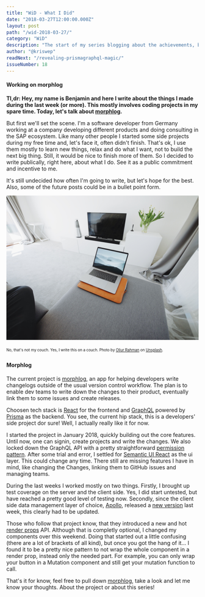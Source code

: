 ```yaml
---
title: "WiD - What I Did"
date: "2018-03-27T12:00:00.000Z"
layout: post
path: "/wid-2018-03-27/"
category: "WiD"
description: "The start of my series blogging about the achievements, big and small, I made on my free time projects."
author: "@kriswep"
readNext: "/revealing-prismagraphql-magic/"
issueNumber: 18
---
```


#### Working on morphlog

**Tl,dr: Hey, my name is Benjamin and here I write about the things I made during the last week (or more). This mostly involves coding projects in my spare time. Today, let's talk about [morphlog](https://github.com/kriswep/morphlog).**

But first we'll set the scene. I'm a software developer from Germany working at a company developing different products and doing consulting in the SAP ecosystem. Like many other people I started some side projects during my free time and, let's face it, often didn't finish. That's ok, I use them mostly to learn new things, relax and do what I want, not to build the next big thing. Still, it would be nice to finish more of them. So I decided to write publically, right here, about what I do. See it as a public commitment and incentive to me.

It's still undecided how often I'm going to write, but let's hope for the best. Also, some of the future posts could be in a bullet point form.

![A couch with an opened laptop near the edge. The background shows a tv on a white desk.](couch-laptop.jpg)

<p><sub><sup>No, that's not my couch. Yes, I write this on a couch. Photo by <a href="https://unsplash.com/@ultralinx">Oliur Rahman</a> on <a href="https://unsplash.com/photos/U6s5gwdkQBk">Unsplash</a>.</sup></sub></p>

#### Morphlog

The current project is [morphlog](https://github.com/kriswep/morphlog), an app for helping developers write changelogs outside of the usual version control workflow. The plan is to enable dev teams to write down the changes to their product, eventually link them to some issues and create releases.

Choosen tech stack is [React](https://reactjs.org/) for the frontend and [GraphQL](https://graphql.org/) powered by [Prisma](https://www.prisma.io/) as the backend. You see, the current hip stack, this is a developers' side project dor sure! Well, I actually really like it for now.

I started the project in January 2018, quickly building out the core features. Until now, one can signin, create projects and write the changes. We also locked down the GraphQL API with a pretty straightforward [permission pattern](https://github.com/kriswep/morphlog/blob/6141bb0df031bdc2d6b14133c9b353ecd597d9f4/src/utils/permissions.ts). After some trial and error, I settled for [Semantic UI React](https://react.semantic-ui.com/) as the ui layer. This could change any time. There still are missing features I have in mind, like changing the Changes, linking them to GitHub issues and managing teams.

During the last weeks I worked mostly on two things. Firstly, I brought up test coverage on the server and the client side. Yes, I did start untested, but have reached a pretty good level of testing now. Secondly, since the client side data management layer of choice, [Apollo](https://www.apollographql.com/), released a [new version](https://dev-blog.apollodata.com/introducing-react-apollo-2-1-c837cc23d926) last week, this clearly had to be updated.

Those who follow that project know, that they introduced a new and hot [render props](https://reactjs.org/docs/render-props.html) API. Although that is completly optional, I changed my components over this weekend. Doing that started out a little confusing (there are a lot of brackets of all kind), but once you got the hang of it... I found it to be a pretty nice pattern to not wrap the whole component in a render prop, instead only the needed part. For example, you can only wrap your button in a Mutation component and still get your mutation function to call.

That's it for know, feel free to pull down [morphlog](https://github.com/kriswep/morphlog), take a look and let me know your thoughts. About the project or about this series!
